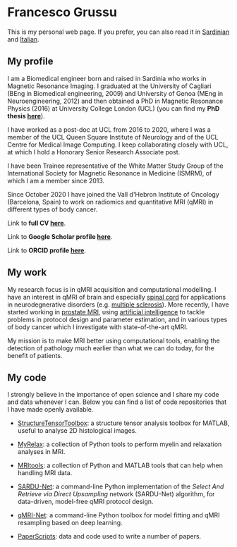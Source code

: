 # Francesco Grussu
This is my personal web page. If you prefer, you can also read it in [Sardinian](https://github.com/fragrussu/fragrussu.github.io/blob/master/README.srd.md) and [Italian](https://github.com/fragrussu/fragrussu.github.io/blob/master/README.it.md).

## My profile
I am a Biomedical engineer born and raised in Sardinia who works in Magnetic Resonance Imaging. I graduated at the University of Cagliari (BEng in Biomedical engineering, 2009) and University of Genoa (MEng in Neuroengineering, 2012) and then obtained a PhD in Magnetic Resonance Physics (2016) at University College London (UCL) (you can find my **PhD thesis [here](https://discovery.ucl.ac.uk/id/eprint/1477007/7/FGrussu_PhD_final_20160320.pdf)**). 

I have worked as a post-doc at UCL from 2016 to 2020, where I was a member of the UCL Queen Square Institute of Neurology and of the UCL Centre for Medical Image Computing. I keep collaborating closely with UCL, at which I hold a Honorary Senior Research Associate post. 

I have been Trainee representative of the White Matter Study Group of the International Society for Magnetic Resonance in Medicine (ISMRM), of which I am a member since 2013. 

Since October 2020 I have joined the Vall d'Hebron Institute of Oncology (Barcelona, Spain) to work on radiomics and quantitative MRI (qMRI) in different types of body cancer. 

Link to **full CV [here](https://github.com/fragrussu/fragrussu.github.io/blob/master/cv_2020811.pdf)**.

Link to **Google Scholar profile [here](https://scholar.google.co.uk/citations?user=Zj5Vt3YAAAAJ&hl=en&oi=sra)**.

Link to **ORCID profile [here](https://orcid.org/0000-0002-0945-3909/print)**.


## My work
My research focus is in qMRI acquisition and computational modelling. I have an interest in qMRI of brain and especially [spinal cord](https://doi.org/10.1016/j.neuroimage.2020.116884) for applications in neurodegnerative disorders (e.g. [multiple sclerosis](https://doi.org/10.1002/acn3.445)). More recently, I have started working in [prostate MRI](https://doi.org/10.1101/2020.05.26.116491), using [artificial intelligence](https://github.com/fragrussu/sardunet) to tackle problems in protocol design and parameter estimation, and in various types of body cancer which I investigate with state-of-the-art qMRI. 

My mission is to make MRI better using computational tools, enabling the detection of pathology much earlier than what we can do today, for the benefit of patients.

## My code
I strongly believe in the importance of open science and I share my code and data whenever I can. Below you can find a list of code repositories that I have made openly available.

* [StructureTensorToolbox](https://github.com/fragrussu/StructureTensorToolbox): a structure tensor analysis toolbox for MATLAB, useful to analyse 2D histological images.

* [MyRelax](https://github.com/fragrussu/MyRelax): a collection of Python tools to perform myelin and relaxation analyses in MRI.

* [MRItools](https://github.com/fragrussu/MRItools): a collection of Python and MATLAB tools that can help when handling MRI data.

* [SARDU-Net](https://github.com/fragrussu/sardunet): a command-line Python implementation of the _Select And Retrieve via Direct Upsampling_ network (SARDU-Net) algorithm, for data-driven, model-free qMRI protocol design.

* [qMRI-Net](https://github.com/fragrussu/qMRINet): a command-line Python toolbox for model fitting and qMRI resampling based on deep learning.

* [PaperScripts](https://github.com/fragrussu/PaperScripts): data and code used to write a number of papers.




